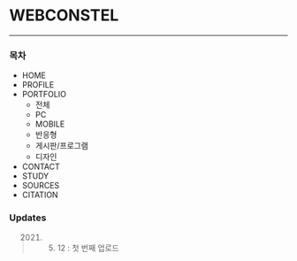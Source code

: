 # WEBCONSTEL
---

### 목차
* HOME
* PROFILE
* PORTFOLIO
	* 전체
	* PC
	* MOBILE
	* 반응형
	* 게시판/프로그램
	* 디자인
* CONTACT
* STUDY
* SOURCES
* CITATION



### Updates
> 2021. 05. 12 : 첫 번째 업로드